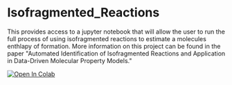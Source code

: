 # Isofragmented_Reactions

This provides access to a jupyter notebook that will allow the user to run the full process of using isofragmented reactions to estimate a molecules enthlapy of formation. 
More information on this project can be found in the paper "Automated Identification of Isofragmented Reactions and Application in Data-Driven Molecular Property Models."

[![Open In Colab](https://colab.research.google.com/assets/colab-badge.svg)](https://colab.research.google.com/drive/1PZYcqtB4RwZ75T57XFqfOQOWwKvLY6hG?authuser=1) 
